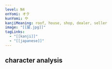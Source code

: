 ```yaml
---
level: N4
onYomi: オク
kunYomi: や
kanjiMeaning: roof, house, shop, dealer, seller
image: "[[屋.jpg]]"
tagLinks:
  - "[[kanji]]"
  - "[[japanese]]"
---
```

## character analysis